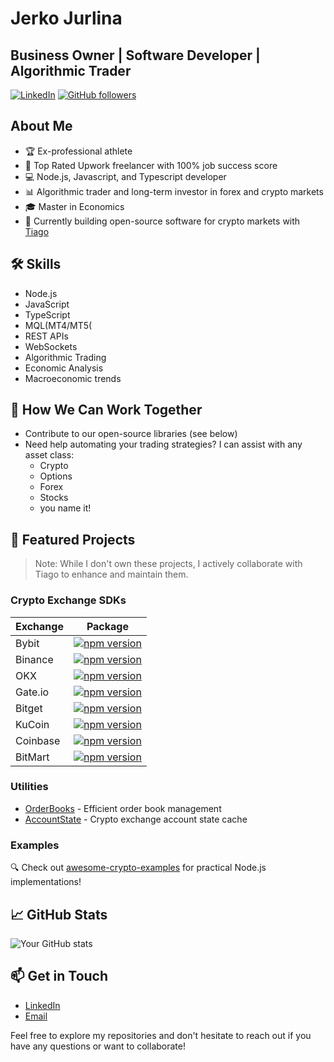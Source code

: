 # Jerko Jurlina

## Business Owner | Software Developer | Algorithmic Trader 

[![LinkedIn](https://img.shields.io/badge/LinkedIn-Connect-blue)](https://www.linkedin.com/in/jerkojurlina)
[![GitHub followers](https://img.shields.io/github/followers/JJ-Cro?label=Follow&style=social)](https://github.com/JJ-Cro)

## About Me

- 🏆 Ex-professional athlete
- 💪 Top Rated Upwork freelancer with 100% job success score
- 💻 Node.js, Javascript, and Typescript developer
- 📊 Algorithmic trader and long-term investor in forex and crypto markets
- 🎓 Master in Economics
- 🚀 Currently building open-source software for crypto markets with [Tiago](https://github.com/tiagosiebler)


## 🛠️ Skills

- Node.js
- JavaScript
- TypeScript
- MQL(MT4/MT5(
- REST APIs
- WebSockets
- Algorithmic Trading
- Economic Analysis
- Macroeconomic trends

## 🤝 How We Can Work Together

- Contribute to our open-source libraries (see below)
- Need help automating your trading strategies? I can assist with any asset class:
  - Crypto
  - Options
  - Forex
  - Stocks
  - you name it!

## 🌟 Featured Projects

> Note: While I don't own these projects, I actively collaborate with Tiago to enhance and maintain them.

### Crypto Exchange SDKs

| Exchange | Package |
|----------|---------|
| Bybit | [![npm version](https://img.shields.io/npm/v/bybit-api.svg)](https://www.npmjs.com/package/bybit-api) |
| Binance | [![npm version](https://img.shields.io/npm/v/binance.svg)](https://www.npmjs.com/package/binance) |
| OKX | [![npm version](https://img.shields.io/npm/v/okx-api.svg)](https://www.npmjs.com/package/okx-api) |
| Gate.io | [![npm version](https://img.shields.io/npm/v/gateio-api.svg)](https://www.npmjs.com/package/gateio-api) |
| Bitget | [![npm version](https://img.shields.io/npm/v/bitget-api.svg)](https://www.npmjs.com/package/bitget-api) |
| KuCoin | [![npm version](https://img.shields.io/npm/v/kucoin-api.svg)](https://www.npmjs.com/package/kucoin-api) |
| Coinbase | [![npm version](https://img.shields.io/npm/v/coinbase-api.svg)](https://www.npmjs.com/package/coinbase-api) |
| BitMart | [![npm version](https://img.shields.io/npm/v/bitmart-api.svg)](https://www.npmjs.com/package/bitmart-api) |

### Utilities

- [OrderBooks](https://www.npmjs.com/package/orderbooks) - Efficient order book management
- [AccountState](https://www.npmjs.com/package/accountstate) - Crypto exchange account state cache

### Examples

🔍 Check out [awesome-crypto-examples](https://github.com/tiagosiebler/awesome-crypto-examples) for practical Node.js implementations!

## 📈 GitHub Stats

![Your GitHub stats](https://github-readme-stats.vercel.app/api?username=JJ-Cro&show_icons=true&theme=radical)

## 📫 Get in Touch

- [LinkedIn](https://www.linkedin.com/in/jerkojurlina)
- [Email](mailto:jerko@quantcentral.io)

Feel free to explore my repositories and don't hesitate to reach out if you have any questions or want to collaborate!
